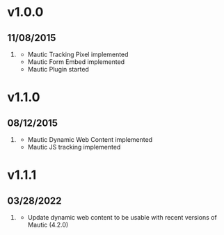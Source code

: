 # v1.0.0
## 11/08/2015

1. [](#new)
    * Mautic Tracking Pixel implemented
    * Mautic Form Embed implemented
    * Mautic Plugin started

# v1.1.0
## 08/12/2015

1. [](#new)
    * Mautic Dynamic Web Content implemented
    * Mautic JS tracking implemented

# v1.1.1
## 03/28/2022

1. [](bugfix)
    * Update dynamic web content to be usable with recent versions of Mautic (4.2.0)
